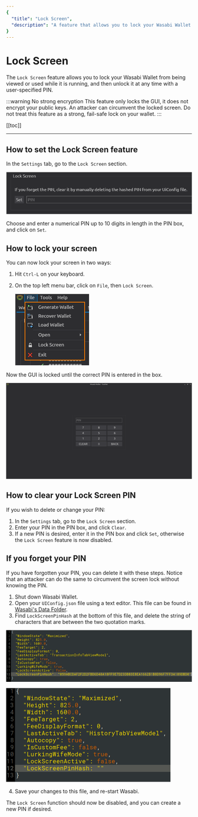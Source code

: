 ```yaml
---
{
  "title": "Lock Screen",
  "description": "A feature that allows you to lock your Wasabi Wallet from being viewed or used while it is running, and then unlock it at any time with a user-specified PIN. This is the Wasabi documentation, an archive of knowledge about the open-source, non-custodial and privacy-focused Bitcoin wallet for desktop."
}
---
```


# Lock Screen

The `Lock Screen` feature allows you to lock your Wasabi Wallet from being viewed or used while it is running, and then unlock it at any time with a user-specified PIN.

:::warning No strong encryption
This feature only locks the GUI, it does not encrypt your public keys.
An attacker can circumvent the locked screen.
Do not treat this feature as a strong, fail-safe lock on your wallet.
:::

[[toc]]

---

## How to set the Lock Screen feature

In the `Settings` tab, go to the `Lock Screen` section.

![](/SettingsLockScreen.png)

Choose and enter a numerical PIN up to 10 digits in length in the PIN box, and click on `Set`.

## How to lock your screen

You can now lock your screen in two ways:

1. Hit `Ctrl-L` on your keyboard.
2. On the top left menu bar, click on `File`, then `Lock Screen`.

	![](/MenuFile.png)

Now the GUI is locked until the correct PIN is entered in the box.

![](/LockedScreen.png)

## How to clear your Lock Screen PIN

If you wish to delete or change your PIN:

1. In the `Settings` tab, go to the `Lock Screen` section.
2. Enter your PIN in the PIN box, and click `Clear`.
3. If a new PIN is desired, enter it in the PIN box and click `Set`, otherwise the `Lock Screen` feature is now disabled.

## If you forget your PIN

If you have forgotten your PIN, you can delete it with these steps.
Notice that an attacker can do the same to circumvent the screen lock without knowing the PIN.

1. Shut down Wasabi Wallet.
2. Open your `UIConfig.json` file using a text editor.
This file can be found in [Wasabi's Data Folder](/FAQ/FAQ-UseWasabi.md#where-can-i-find-the-wasabi-data-folder).
3. Find `LockScreenPinHash` at the bottom of this file, and delete the string of characters that are between the two quotation marks.

![](/UIConfigLocked.png)

![](/UIConfigUnlocked.png)

4. Save your changes to this file, and re-start Wasabi.

The `Lock Screen` function should now be disabled, and you can create a new PIN if desired.
